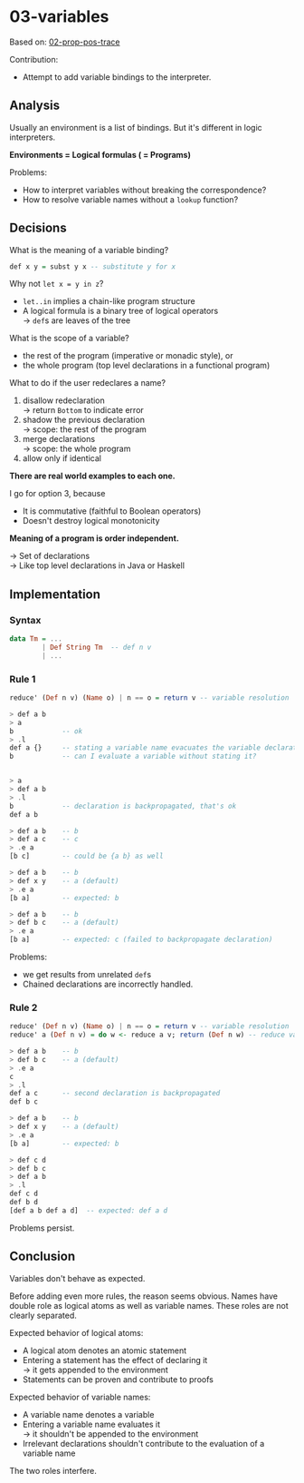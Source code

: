 # 03-variables

Based on: [02-prop-pos-trace](../02-prop-pos-trace/README.md)

Contribution:
- Attempt to add variable bindings to the interpreter.

## Analysis

Usually an environment is a list of bindings.
But it's different in logic interpreters.

**Environments = Logical formulas ( = Programs)**

Problems:
- How to interpret variables without breaking the correspondence?
- How to resolve variable names without a `lookup` function?

## Decisions

What is the meaning of a variable binding?

~~~haskell
def x y = subst y x -- substitute y for x
~~~

Why not `let x = y in z`?

- `let..in` implies a chain-like program structure
- A logical formula is a binary tree of logical operators  
  → `def`s are leaves of the tree

What is the scope of a variable?

- the rest of the program (imperative or monadic style), or
- the whole program (top level declarations in a functional program)

What to do if the user redeclares a name?

1. disallow redeclaration  
   → return `Bottom` to indicate error
2. shadow the previous declaration  
   → scope: the rest of the program
3. merge declarations  
   → scope: the whole program
4. allow only if identical

**There are real world examples to each one.**

I go for option 3, because
- It is commutative (faithful to Boolean operators)  
- Doesn't destroy logical monotonicity

**Meaning of a program is order independent.**

  → Set of declarations  
  → Like top level declarations in Java or Haskell

## Implementation

### Syntax

~~~haskell
data Tm = ...
        | Def String Tm  -- def n v
        | ...
~~~

### Rule 1

~~~haskell
reduce' (Def n v) (Name o) | n == o = return v -- variable resolution

> def a b
> a
b            -- ok
> .l
def a {}     -- stating a variable name evacuates the variable declaration
b            -- can I evaluate a variable without stating it?


> a
> def a b
> .l
b            -- declaration is backpropagated, that's ok
def a b

> def a b    -- b
> def a c    -- c
> .e a
[b c]        -- could be {a b} as well

> def a b    -- b
> def x y    -- a (default)
> .e a
[b a]        -- expected: b

> def a b    -- b
> def b c    -- a (default)
> .e a
[b a]        -- expected: c (failed to backpropagate declaration)
~~~

Problems:

- we get results from unrelated `def`s
- Chained declarations are incorrectly handled.

### Rule 2

~~~haskell
reduce' (Def n v) (Name o) | n == o = return v -- variable resolution
reduce' a (Def n v) = do w <- reduce a v; return (Def n w) -- reduce value of new variable

> def a b    -- b
> def b c    -- a (default)
> .e a
c
> .l
def a c      -- second declaration is backpropagated
def b c

> def a b    -- b
> def x y    -- a (default)
> .e a
[b a]        -- expected: b

> def c d
> def b c
> def a b
> .l
def c d
def b d
[def a b def a d]  -- expected: def a d
~~~

Problems persist.

## Conclusion

Variables don't behave as expected.

Before adding even more rules, the reason seems obvious.
Names have double role as logical atoms as well as variable names.
These roles are not clearly separated.

Expected behavior of logical atoms:
- A logical atom denotes an atomic statement
- Entering a statement has the effect of declaring it  
  → it gets appended to the environment
- Statements can be proven and contribute to proofs

Expected behavior of variable names:
- A variable name denotes a variable
- Entering a variable name evaluates it  
  → it shouldn't be appended to the environment
- Irrelevant declarations shouldn't contribute to the evaluation of
  a variable name

The two roles interfere.
